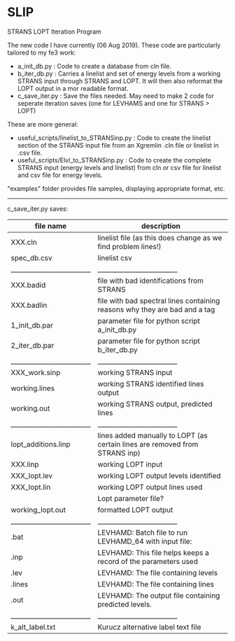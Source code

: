 # SLIP
STRANS LOPT Iteration Program

The new code I have currently (06 Aug 2019). These code are particularly tailored to my fe3 work:
+ a_init_db.py : Code to create a database from cln file.
+ b_iter_db.py : Carries a linelist and set of energy levels from a working STRANS input through STRANS and LOPT. It will then also reformat the LOPT output in a mor readable format. 
+ c_save_iter.py : Save the files needed. May need to make 2 code for seperate iteration saves (one for LEVHAMS and one for STRANS > LOPT)


These are more general:

+ useful_scripts/linelist_to_STRANSinp.py : Code to create the linelist section of the STRANS input file from an Xgremlin .cln file or linelist in .csv file.
+ useful_scripts/Elvl_to_STRANSinp.py : Code to create the complete STRANS input (energy levels and linelist) from cln or csv file for linelist and csv file for energy levels. 


"examples" folder provides file samples, displaying appropriate format, etc.  

-------------------------------------------------------------------------------------------




c_save_iter.py saves: 


|file name                |  description |
|-------------------------|-------------------------------------------------------------------------- |
|XXX.cln             		   |      linelist file (as this does change as we find problem lines!)              |   
|spec_db.csv         		   |  	linelist csv                                                                 |
|_________________________|_________________________ |
|XXX.badid           		   |   	file with bad identifications from STRANS                             |      
|XXX.badlin         		    |   	file with bad spectral lines containing reasons why they are bad and a tag   |
|1_init_db.par      		    | 		parameter file for python script a_init_db.py                              |
|2_iter_db.par      		    | 		parameter file for python script b_iter_db.py                            |
|_________________________|_________________________  |
|XXX_work.sinp      		    | 		working STRANS input                                                       |  
|working.lines       		   |   	working STRANS identified lines output                               |       
|working.out         		   |   	working STRANS output, predicted lines                               |        
|_________________________|_________________________  |
|lopt_additions.linp   		 |	lines added manually to LOPT (as certain lines are removed from STRANS inp)  |
|XXX.linp         	    		 | working LOPT input                                                           |
|XXX_lopt.lev     		   		 |  working LOPT output levels identified                                        | 
|XXX_lopt.lin     		   		 |  working LOPT output lines used     |
|                         | Lopt parameter file? |
|working_lopt.out       		|	 formatted LOPT output |                                                       
|_________________________|_________________________  |
| .bat       	    		   	 	|	LEVHAMD: Batch file to run LEVHAMD_64 with input file:        |
| .inp       	    		 	    |	LEVHAMD: This file helps keeps a record of the parameters used  |     
| .lev               		 		|	LEVHAMD: The file containing levels        |
| .lines             		 		|	LEVHAMD: The file containing lines        |
| .out           		     		|	LEVHAMD: The output file containing predicted levels.    |
|_________________________|_________________________ |
| k_alt_label.txt         |  Kurucz alternative label text file    |

 
